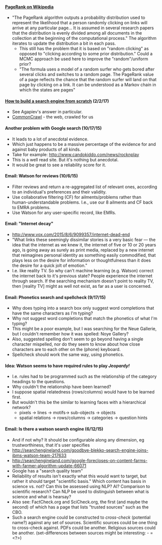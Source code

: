 #### [PageRank on Wikipedia](https://en.wikipedia.org/wiki/PageRank)
* "The PageRank algorithm outputs a probability distribution used to represent the likelihood that a person randomly clicking on links will arrive at any particular page... It is assumed in several research papers that the distribution is evenly divided among all documents in the collection at the beginning of the computational process."  The algorithm iterates to update the distribution a bit in each pass.
  * This still has the problem that it is based on "random clicking" as opposed to "clicking according to some prior distribution."  Could a MCMC approach be used here to improve the "random"/uniform prior?
  * "The formula uses a model of a random surfer who gets bored after several clicks and switches to a random page. The PageRank value of a page reflects the chance that the random surfer will land on that page by clicking on a link. It can be understood as a Markov chain in which the states are pages"

#### [How to build a search engine from scratch](https://www.quora.com/How-to-build-a-search-engine-from-scratch) (2/2/17)
* See Agapiev's answer in particular.
* [CommonCrawl](http://commoncrawl.org/big-picture/frequently-asked-questions/) - the web, crawled for us

#### Another problem with Google search (10/17/15)
* It leads to a lot of anecdotal evidence.
* Which just happens to be a massive percentage of the evidence for and against baby products of all kinds.
* Take for example: http://www.candokiddo.com/news/rocknplay
* This is a well read site.  But it's nothing but anecdotal.
* It would be great to see a reliability score for it.

#### Email: Watson for reviews (10/6/15)
* Filter reviews and return a re-aggregated list of relevant ones, according to an individual's preferences and their validity.
* Use collaborative filtering (CF) for ailments/problems rather than human-understandable problems.  I.e., use our 8 ailments and CF back to EMRA problems.
* Use Watson for any user-specific record, like EMRs.

#### Email: "Internet decay"
* http://www.vox.com/2015/8/6/9099357/internet-dead-end
* "What links these seemingly dissimilar stories is a very basic fear — the idea that the internet as we knew it, the internet of five or 10 or 20 years ago, is going away as surely as print media, replaced by a new internet that reimagines personal identity as something easily commodified, that plays less on the desire for information or thoughtfulness than it does the desire for a quick jolt of emotion."
* I.e. like reality TV.  So why can't machine learning (e.g. Watson) correct the internet back to it's previous state?  People experience the internet through search.  If the searching mechanism doesn't point to reality TV, then [reality TV] might as well not exist, as far as a user is concerned.

#### Email: Phonetics search and spellcheck (9/17/15)
* Why does typing into a search box only suggest word completions that have the same characters as I'm typing?
* Why not suggest word completions that match the phonetics of what I'm typing?
* This might be a poor example, but I was searching for the Neue Gallerie, but I couldn't remember how it was spelled: Noye Gallery?
* Also, suggested spelling don't seem to go beyond having a single character mispelled, nor do they seem to know about how close characters are to each other on the (phone) keyboard.
* Spellcheck should work the same way, using phonetics.

#### Idea: Watson seems to have required rules to play _Jeopardy!_
* I.e. rules had to be programmed such as the relationship of the category headings to the questions.
* Why couldn't the relationship have been learned?
* I suppose spatial relatedness (rows/columns) would have to be learned first.
* But wouldn't this be the similar to learning faces with a hierarchical network?
  * pixels -> lines -> motifs-> sub-objects -> objects
  * spatial relations -> rows/columns -> categories -> question hints

#### Email: Is there a watson search engine (6/12/15)
* And if not why? It should be configurable along any dimension, eg trustworthiness, that it's user specifies
* http://searchengineland.com/goodbye-blekko-search-engine-joins-ibms-watson-team-217633
* http://searchengineland.com/google-forecloses-on-content-farms-with-farmer-algorithm-update-66071
* Google has a "search quality team"
* Reliability of results isn't exactly what this would want to target, but rather it should target "scientific basis."  Which content has basis in science vs. not?  Can this be assessed using NLP?  AI?  Comparison to scientific research? Can NLP be used to distinguish between what is science and what is hearsay?
* Also see: FactCheck.org and SciCheck.org, the first (and maybe the second) of which has a page that lists "trusted sources" such as the CBO.
* Such a search engine could be constructed to _cross-check_ (potential name?) against any set of sources.  Scientific sources could be one thing to cross-check against.  PDFs could be another.  Religious sources could be another. (set-differences between sources might be interesting: <science> - <religion> = <?>)